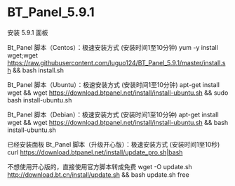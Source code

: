 # BT_Panel_5.9.1

安装 5.9.1 面板




Bt_Panel 脚本（Centos）：极速安装方式 (安装时间1至10分钟)
yum -y install wget;wget https://raw.githubusercontent.com/luguo124/BT_Panel_5.9.1/master/install.sh && bash install.sh




Bt_Panel 脚本（Ubuntu）：极速安装方式 (安装时间1至10分钟)
apt-get install wget && wget https://download.btpanel.net/install/install-ubuntu.sh && sudo bash install-ubuntu.sh




Bt_Panel 脚本（Debian）：极速安装方式 (安装时间1至10分钟)
apt-get install wget && wget https://download.btpanel.net/install/install-ubuntu.sh && bash install-ubuntu.sh




已经安装面板
Bt_Panel 脚本（升级开心版）：极速安装方式 (安装时间1至10秒)
curl https://download.btpanel.net/install/update_pro.sh|bash




不想使用开心版的，直接使用官方脚本转成免费
wget -O update.sh http://download.bt.cn/install/update.sh && bash update.sh free
